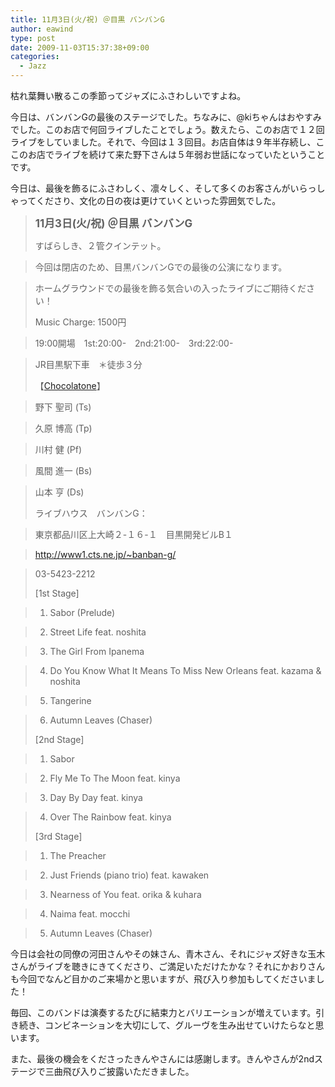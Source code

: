 ```yaml
---
title: 11月3日(火/祝) ＠目黒 バンバンG
author: eawind
type: post
date: 2009-11-03T15:37:38+09:00
categories:
  - Jazz
---
```

枯れ葉舞い散るこの季節ってジャズにふさわしいですよね。

今日は、バンバンGの最後のステージでした。ちなみに、@kiちゃんはおやすみでした。このお店で何回ライブしたことでしょう。数えたら、このお店で１２回ライブをしていました。それで、今回は１３回目。お店自体は９年半存続し、ここのお店でライブを続けて来た野下さんは５年弱お世話になっていたということです。

今日は、最後を飾るにふさわしく、凛々しく、そして多くのお客さんがいらっしゃってくださり、文化の日の夜は更けていくといった雰囲気でした。

> <big><strong>11月3日(火/祝) ＠目黒 バンバンG</strong></big>
>
> すばらしき、２管クインテット。

> 今回は閉店のため、目黒バンバンGでの最後の公演になります。

> ホームグラウンドでの最後を飾る気合いの入ったライブにご期待ください！
>
> Music Charge: 1500円

> 19:00開場　1st:20:00-　2nd:21:00-　3rd:22:00-

> JR目黒駅下車　＊徒歩３分
>
> 【[Chocolatone][1]】

> 野下 聖司 (Ts)

> 久原 博高 (Tp)

> 川村 健 (Pf)

> 風間 進一 (Bs)

> 山本 亨 (Ds)
>
> ライブハウス　バンバンG：

> 東京都品川区上大崎２-１６-１　目黒開発ビルB１

> http://www1.cts.ne.jp/~banban-g/

> 03-5423-2212
>
> [1st Stage]

> 1. Sabor (Prelude)

> 2. Street Life feat. noshita

> 3. The Girl From Ipanema

> 4. Do You Know What It Means To Miss New Orleans feat. kazama & noshita

> 5. Tangerine

> 6. Autumn Leaves (Chaser)
>
> [2nd Stage]

> 1. Sabor

> 2. Fly Me To The Moon feat. kinya

> 3. Day By Day feat. kinya

> 4. Over The Rainbow feat. kinya
>
> [3rd Stage]

> 1. The Preacher

> 2. Just Friends (piano trio) feat. kawaken

> 3. Nearness of You feat. orika & kuhara

> 4. Naima feat. mocchi

> 5. Autumn Leaves (Chaser)

今日は会社の同僚の河田さんやその妹さん、青木さん、それにジャズ好きな玉木さんがライブを聴きにきてくださり、ご満足いただけたかな？それにかおりさんも今回でなんど目かのご来場かと思いますが、飛び入り参加もしてくださいました！

毎回、このバンドは演奏するたびに結束力とバリエーションが増えています。引き続き、コンビネーションを大切にして、グルーヴを生み出せていけたらなと思います。

また、最後の機会をくださったきんやさんには感謝します。きんやさんが2ndステージで三曲飛び入りご披露いただきました。

 [1]: http://www.eawind.net/?page_id=930
